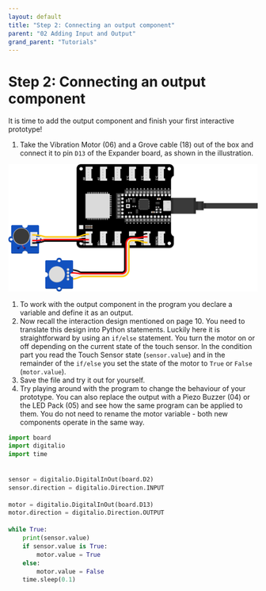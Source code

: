 ```yaml
---
layout: default
title: "Step 2: Connecting an output component"
parent: "02 Adding Input and Output"
grand_parent: "Tutorials"
---
```


# Step 2: Connecting an output component

It is time to add the output component and finish your first interactive prototype!

1. Take the Vibration Motor (06) and a Grove cable (18) out of the box and connect it to pin `D13` of the Expander board, as shown in the illustration.

![Illustration of the proper setup of touch sensor and vibration motor with the ItsyBitsy](assets/Tutorial2-Illustration-2.png)

1. To work with the output component in the program you declare a variable and define it as an output.
2. Now recall the interaction design mentioned on page 10. You need to translate this design into Python statements. Luckily here it is straightforward by using an `if/else` statement. You turn the motor on or off depending on the current state of the touch sensor. In the condition part you read the Touch Sensor state (`sensor.value`) and in the remainder of the `if/else` you set the state of the motor to `True` or `False` (`motor.value`).
3. Save the file and try it out for yourself.
4. Try playing around with the program to change the behaviour of your prototype. You can also replace the output with a Piezo Buzzer (04) or the LED Pack (05) and see how the same program can be applied to them. You do not need to rename the motor variable - both new components operate in the same way.



```python
import board
import digitalio
import time
 

sensor = digitalio.DigitalInOut(board.D2)
sensor.direction = digitalio.Direction.INPUT

motor = digitalio.DigitalInOut(board.D13)
motor.direction = digitalio.Direction.OUTPUT

while True:
    print(sensor.value)
    if sensor.value is True:
        motor.value = True
    else:
        motor.value = False
    time.sleep(0.1)
```